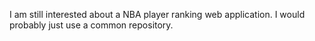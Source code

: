 I am still interested about a NBA player ranking web application. I would probably just use a common repository.